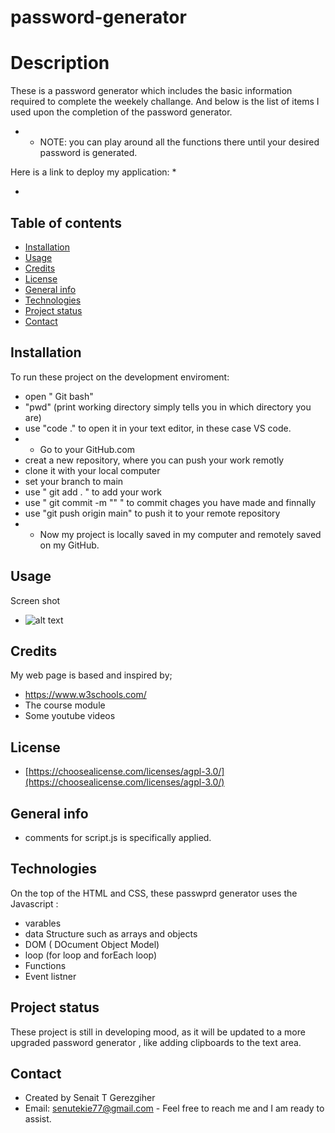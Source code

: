 # password-generator


# Description
 
  These is a password generator which includes  the basic information required to complete the weekely challange.
  And below is the list of items I used upon the completion of the password generator.

  * * NOTE: you can play around all the functions there until your desired password is generated.

  Here is a link to deploy my application:
   * 

   * 



## Table of contents

* [Installation](#installation)
* [Usage](#usage)
* [Credits](#credits)
* [License](#license)
* [General info](#genral-info)
* [Technologies](#technologies)
* [Project status](#project-status)
* [Contact](#contact)

## Installation
To run these project on the development enviroment:
* open " Git bash"
* "pwd" (print working directory simply tells you in which directory you are)
* use "code ."  to open it in your text editor, in these case VS code.
* *  Go to your GitHub.com 
* creat a new repository, where you can push your work remotly
* clone it with your local computer
* set your branch to main
* use " git add . " to add your work
* use " git commit -m "" " to commit chages you have made and finnally
* use "git push origin main" to push it to your remote repository
* * Now my project is locally saved in my computer and remotely saved on my GitHub.


## Usage 
Screen shot 
* ![alt text](/assets/images/Screenshot(10).png)


## Credits
My web page is based and inspired by;
 * https://www.w3schools.com/
 * The course module
 * Some youtube videos

 ## License
* [https://choosealicense.com/licenses/agpl-3.0/](https://choosealicense.com/licenses/agpl-3.0/)


## General info

* comments for script.js is  specifically applied. 

## Technologies
On the top of the  HTML and CSS, these passwprd generator uses the Javascript :

* varables
* data Structure such as arrays and objects
* DOM ( DOcument Object Model)
* loop (for loop and forEach loop)
* Functions
* Event listner

## Project status
These project is still in developing mood, as it will be updated to a more upgraded password generator , like adding clipboards to the text area.


## Contact
 * Created by Senait T Gerezgiher 
 * Email: senutekie77@gmail.com - Feel free to reach me and I am ready to assist.
